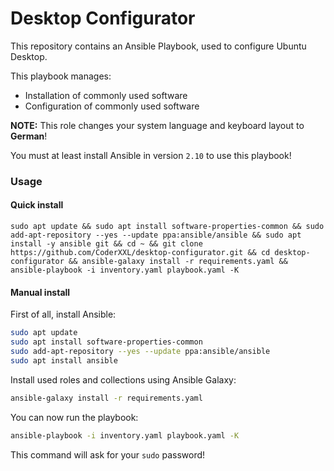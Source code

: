 # Desktop Configurator
This repository contains an Ansible Playbook, used to configure Ubuntu Desktop.

This playbook manages:
 - Installation of commonly used software
 - Configuration of commonly used software

**NOTE:** This role changes your system language and keyboard layout to __German__!

You must at least install Ansible in version `2.10` to use this playbook!

### Usage

#### Quick install
```shell
sudo apt update && sudo apt install software-properties-common && sudo add-apt-repository --yes --update ppa:ansible/ansible && sudo apt install -y ansible git && cd ~ && git clone https://github.com/CoderXXL/desktop-configurator.git && cd desktop-configurator && ansible-galaxy install -r requirements.yaml && ansible-playbook -i inventory.yaml playbook.yaml -K
```

#### Manual install

First of all, install Ansible:
```bash
sudo apt update
sudo apt install software-properties-common
sudo add-apt-repository --yes --update ppa:ansible/ansible
sudo apt install ansible
```

Install used roles and collections using Ansible Galaxy:
```bash
ansible-galaxy install -r requirements.yaml
```

You can now run the playbook:
```bash
ansible-playbook -i inventory.yaml playbook.yaml -K
```
This command will ask for your `sudo` password! 
